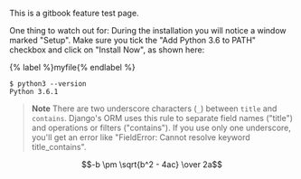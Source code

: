 This is a gitbook feature test page. 

<!--sec data-title="Install Python: Windows" data-id="python_windows" data-collapse=true ces-->

One thing to watch out for: During the installation you will notice a window marked "Setup". Make sure you tick the "Add Python 3.6 to PATH" checkbox and click on "Install Now", as shown here:

<!--endsec-->

{% label %}myfile{% endlabel %}
```
$ python3 --version
Python 3.6.1
```

> **Note** There are two underscore characters (`_`) between `title` and `contains`. Django's ORM uses this rule to separate field names ("title") and operations or filters ("contains"). If you use only one underscore, you'll get an error like "FieldError: Cannot resolve keyword title_contains".

$$-b \pm \sqrt{b^2 - 4ac} \over 2a$$
